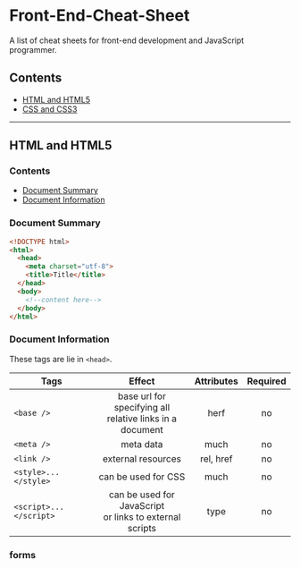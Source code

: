 # Front-End-Cheat-Sheet

A list of cheat sheets for front-end development and JavaScript programmer.

## Contents

- [HTML and HTML5](#html-and-html5)
- [CSS and CSS3](#css-and-css3)

---

## HTML and HTML5

### Contents

- [Document Summary](#document-summary)
- [Document Information](#document-information)

### Document Summary

```html
<!DOCTYPE html>
<html>
  <head>
    <meta charset="utf-8">
    <title>Title</title>
  </head>
  <body>
    <!--content here-->
  </body>
</html>
```

### Document Information

These tags are lie in `<head>`.

| Tags          |  Effect       | Attributes   | Required     |
| ------------- |:-------------:|:------------:|:------------:|
| `<base />`     | base url for specifying all <br />relative links in a document | herf  | no |
| `<meta />`     | meta data     | much  | no |
| `<link />` | external resources    | rel, href | no |
| `<style>...</style>` | can be used for CSS    | much | no |
| `<script>...</script>` | can be used for JavaScript<br /> or links to external scripts    | type | no |







### forms